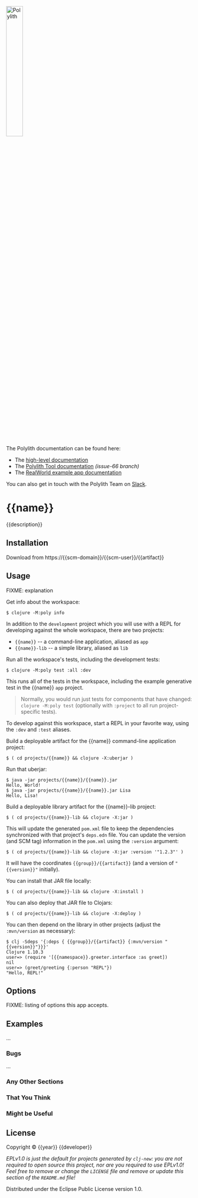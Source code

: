 <img src="https://github.com/polyfy/polylith/blob/master/images/logo.png" width="30%" alt="Polylith" id="logo">

The Polylith documentation can be found here:

- The [high-level documentation](https://polylith.gitbook.io/polylith)
- The [Polylith Tool documentation](https://github.com/polyfy/polylith/tree/issue-66) _(issue-66 branch)_
- The [RealWorld example app documentation](https://github.com/furkan3ayraktar/clojure-polylith-realworld-example-app)

You can also get in touch with the Polylith Team on [Slack](https://clojurians.slack.com/archives/C013B7MQHJQ).

# {{name}}

{{description}}

## Installation

Download from https://{{scm-domain}}/{{scm-user}}/{{artifact}}

## Usage

FIXME: explanation

Get info about the workspace:

    $ clojure -M:poly info

In addition to the `development` project which you will use with a REPL
for developing against the whole workspace, there are two projects:

* `{{name}}` -- a command-line application, aliased as `app`
* `{{name}}-lib` -- a simple library, aliased as `lib`

Run all the workspace's tests, including the development tests:

    $ clojure -M:poly test :all :dev

This runs all of the tests in the workspace, including the example
generative test in the {{name}} `app` project.

> Normally, you would run just tests for components that have changed: `clojure -M:poly test` (optionally with `:project` to all run project-specific tests).

To develop against this workspace, start a REPL in your favorite way, using the `:dev` and `:test` aliases.

Build a deployable artifact for the {{name}} command-line application project:

    $ ( cd projects/{{name}} && clojure -X:uberjar )

Run that uberjar:

    $ java -jar projects/{{name}}/{{name}}.jar
    Hello, World!
    $ java -jar projects/{{name}}/{{name}}.jar Lisa
    Hello, Lisa!

Build a deployable library artifact for the {{name}}-lib project:

    $ ( cd projects/{{name}}-lib && clojure -X:jar )

This will update the generated `pom.xml` file to keep the dependencies synchronized with
that project's `deps.edn` file. You can update the version (and SCM tag) information in the `pom.xml` using the
`:version` argument:

    $ ( cd projects/{{name}}-lib && clojure -X:jar :version '"1.2.3"' )

It will have the coordinates `{{group}}/{{artifact}}` (and a version of `"{{version}}"` initially).

You can install that JAR file locally:

    $ ( cd projects/{{name}}-lib && clojure -X:install )

You can also deploy that JAR file to Clojars:

    $ ( cd projects/{{name}}-lib && clojure -X:deploy )

You can then depend on the library in other projects (adjust the `:mvn/version` as necessary):

    $ clj -Sdeps '{:deps { {{group}}/{{artifact}} {:mvn/version "{{version}}"}}}'
    Clojure 1.10.3
    user=> (require '[{{namespace}}.greeter.interface :as greet])
    nil
    user=> (greet/greeting {:person "REPL"})
    "Hello, REPL!"


## Options

FIXME: listing of options this app accepts.

## Examples

...

### Bugs

...

### Any Other Sections
### That You Think
### Might be Useful

## License

Copyright © {{year}} {{developer}}

_EPLv1.0 is just the default for projects generated by `clj-new`: you are not_
_required to open source this project, nor are you required to use EPLv1.0!_
_Feel free to remove or change the `LICENSE` file and remove or update this_
_section of the `README.md` file!_

Distributed under the Eclipse Public License version 1.0.
